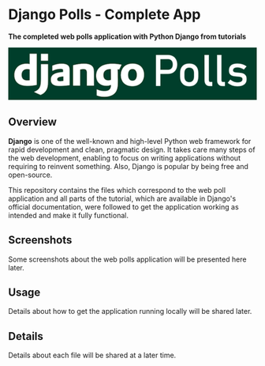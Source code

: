 # Django Polls - Complete App

**The completed web polls application with Python Django from tutorials**

![Django Polls](polls/static/polls/images/django_polls_logo.png)

## Overview

**Django** is one of the well-known and high-level Python web framework for rapid development and clean, pragmatic design. It takes care many steps of the web development, enabling to focus on writing applications without requiring to reinvent something. Also, Django is popular by being free and open-source.

This repository contains the files which correspond to the web poll application and all parts of the tutorial, which are available in Django's official documentation, were followed to get the application working as intended and make it fully functional.

## Screenshots

Some screenshots about the web polls application will be presented here later.

## Usage

Details about how to get the application running locally will be shared later.

## Details

Details about each file will be shared at a later time.

